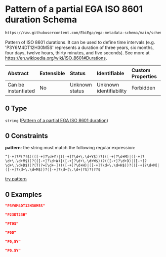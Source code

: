 # Pattern of a partial EGA ISO 8601 duration Schema

```txt
https://raw.githubusercontent.com/EbiEga/ega-metadata-schema/main/schemas/EGA.common-definitions.json#/definitions/individualAge/allOf/0
```

Pattern of ISO 8601 durations. It can be used to define time intervals (e.g. 'P3Y6M4DT12H30M5S' represents a duration of three years, six months, four days, twelve hours, thirty minutes, and five seconds). See more at <https://en.wikipedia.org/wiki/ISO_8601#Durations>.

| Abstract            | Extensible | Status         | Identifiable            | Custom Properties | Additional Properties | Access Restrictions | Defined In                                                                                           |
| :------------------ | :--------- | :------------- | :---------------------- | :---------------- | :-------------------- | :------------------ | :--------------------------------------------------------------------------------------------------- |
| Can be instantiated | No         | Unknown status | Unknown identifiability | Forbidden         | Allowed               | none                | [EGA.common-definitions.json\*](../../../schemas/EGA.common-definitions.json "open original schema") |

## 0 Type

`string` ([Pattern of a partial EGA ISO 8601 duration](ega-12-definitions-pattern-of-a-partial-ega-iso-8601-duration.md))

## 0 Constraints

**pattern**: the string must match the following regular expression:&#x20;

```regexp
^[-+]?P(?!$)(([-+]?\d+Y)|([-+]?\d+\.\d+Y$))?(([-+]?\d+M)|([-+]?\d+\.\d+M$))?(([-+]?\d+W)|([-+]?\d+\.\d+W$))?(([-+]?\d+D)|([-+]?\d+\.\d+D$))?(T(?=[\d+-])(([-+]?\d+H)|([-+]?\d+\.\d+H$))?(([-+]?\d+M)|([-+]?\d+\.\d+M$))?([-+]?\d+(\.\d+)?S)?)??$
```

[try pattern](https://regexr.com/?expression=%5E%5B-%2B%5D%3FP\(%3F!%24\)\(\(%5B-%2B%5D%3F%5Cd%2BY\)%7C\(%5B-%2B%5D%3F%5Cd%2B%5C.%5Cd%2BY%24\)\)%3F\(\(%5B-%2B%5D%3F%5Cd%2BM\)%7C\(%5B-%2B%5D%3F%5Cd%2B%5C.%5Cd%2BM%24\)\)%3F\(\(%5B-%2B%5D%3F%5Cd%2BW\)%7C\(%5B-%2B%5D%3F%5Cd%2B%5C.%5Cd%2BW%24\)\)%3F\(\(%5B-%2B%5D%3F%5Cd%2BD\)%7C\(%5B-%2B%5D%3F%5Cd%2B%5C.%5Cd%2BD%24\)\)%3F\(T\(%3F%3D%5B%5Cd%2B-%5D\)\(\(%5B-%2B%5D%3F%5Cd%2BH\)%7C\(%5B-%2B%5D%3F%5Cd%2B%5C.%5Cd%2BH%24\)\)%3F\(\(%5B-%2B%5D%3F%5Cd%2BM\)%7C\(%5B-%2B%5D%3F%5Cd%2B%5C.%5Cd%2BM%24\)\)%3F\(%5B-%2B%5D%3F%5Cd%2B\(%5C.%5Cd%2B\)%3FS\)%3F\)%3F%3F%24 "try regular expression with regexr.com")

## 0 Examples

```json
"P3Y6M4DT12H30M5S"
```

```json
"P23DT23H"
```

```json
"PT0S"
```

```json
"P0D"
```

```json
"P0,5Y"
```

```json
"P0.5Y"
```
